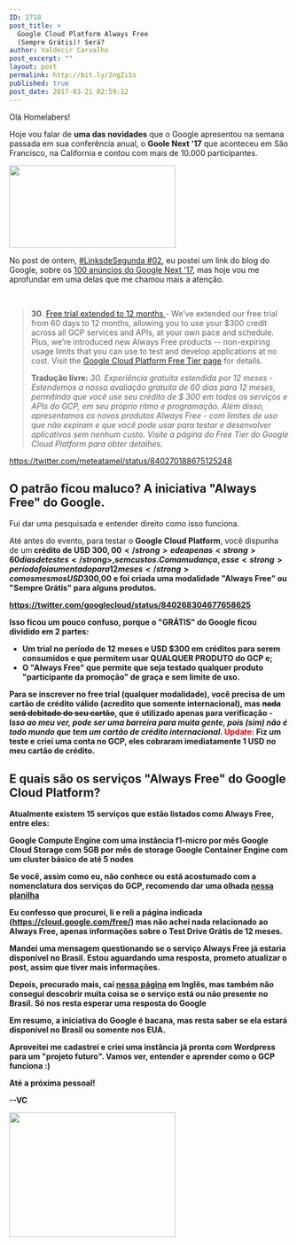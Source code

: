 ```yaml
---
ID: 2718
post_title: >
  Google Cloud Platform Always Free
  (Sempre Grátis)! Será?
author: Valdecir Carvalho
post_excerpt: ""
layout: post
permalink: http://bit.ly/2ngZiSs
published: true
post_date: 2017-03-21 02:59:12
---
```

Olá Homelabers!

Hoje vou falar de <strong>uma das novidades</strong> que o Google apresentou na semana passada em sua conferência anual, o <strong>Goole Next '17</strong> que aconteceu em São Francisco, na California e contou com mais de 10.000 participantes.

<img class="aligncenter size-medium wp-image-2726" src="http://homelaber.com.br/site/wp-content/uploads/2017/03/google-cloud-logo1-300x149.png" alt="" width="300" height="149" />

No post de ontem, <a href="http://homelaber.com.br/links-de-segunda-02/" target="_blank">#LinksdeSegunda #02</a>, eu postei um link do blog do Google, sobre os <a href="https://blog.google/topics/google-cloud/100-announcements-google-cloud-next-17/" target="_blank">100 anúncios do Google Next '17</a>, mas hoje vou me aprofundar em uma delas que me chamou mais a atenção.

&nbsp;

<blockquote><b>30</b>. <a href="https://cloudplatform.googleblog.com/2017/03/Google-Cloud-Platform-your-Next-home-in-the-cloud.html" target="_blank">Free trial extended to 12 months </a>- We’ve extended our free trial from 60 days to 12 months, allowing you to use your $300 credit across all GCP services and APIs, at your own pace and schedule. Plus, we’re introduced new Always Free products -- non-expiring usage limits that you can use to test and develop applications at no cost. Visit the <a href="http://cloud.google.com/free" target="_blank">Google Cloud Platform Free Tier page</a> for details.

<strong>Tradução livre:</strong> <em>30. Experiência gratuita estendida por 12 meses - Estendemos a nossa avaliação gratuita de 60 dias para 12 meses, permitindo que você use seu crédito de $ 300 em todos os serviços e APIs do GCP, em seu próprio ritmo e programação. Além disso, apresentamos os novos produtos Always Free - com limites de uso que não expiram e que você pode usar para testar e desenvolver aplicativos sem nenhum custo. Visite a página do Free Tier do Google Cloud Platform para obter detalhes.</em></blockquote>

https://twitter.com/meteatamel/status/840270188675125248

<h2>O patrão ficou maluco? A iniciativa "Always Free" do Google.</h2>

Fui dar uma pesquisada e entender direito como isso funciona.

Até antes do evento, para testar o <strong>Google Cloud Platform</strong>, você dispunha de um<strong> crédito de USD $300,00</strong> e de apenas <strong>60 dias de testes</strong>, sem custos. Com a mudança, esse <strong>período foi aumentado para 12 meses</strong> com os mesmos USD $300,00 e foi criada uma modalidade "<strong>Always Free</strong>" ou "<strong>Sempre Grátis</strong>" para <strong>alguns produtos</strong>.

https://twitter.com/googlecloud/status/840268304677658625

Isso ficou um pouco confuso, porque <strong>o "GRÁTIS" do Google ficou dividido em 2 partes</strong>:

<ul>
<li>Um <strong>trial no período de 12 meses e USD $300 em créditos</strong> para serem consumidos e que permitem usar <strong>QUALQUER PRODUTO do GCP</strong> e;</li>
<li>O "<strong>Always Free</strong>" que permite que seja testado <strong>qualquer produto "participante da promoção"</strong> de graça e <strong>sem limite de uso</strong>.</li>
</ul>

<strong>Para se inscrever</strong> no free trial (qualquer modalidade), você <strong>precisa de um cartão de crédito válido</strong> (acredito que somente internacional), mas <del>nada será debitado do seu cartão</del>, que é utilizado apenas para verificação - I<em>sso ao meu ver, pode ser uma barreira para muita gente, pois (sim) não é todo mundo que tem um cartão de crédito internacional</em>. <span style="color: #ff0000;">Update:</span><strong> Fiz um teste e criei uma conta no GCP, eles cobraram imediatamente 1 USD no meu cartão de crédito.</strong>

<h2>E quais são os serviços "Always Free" do Google Cloud Platform?</h2>

Atualmente <strong>existem 15 serviços</strong> que estão listados como <strong>Always Free</strong>, entre eles:

<strong>Google Compute Engine</strong> com <strong>uma instância f1-micro por mês</strong>
<strong>Google Cloud Storage</strong> com <strong>5GB por mês de storage</strong>
<strong>Google Container Engine</strong> com <strong>um cluster básico de até 5 nodes</strong>

Se você, assim como eu, não conhece ou está acostumado com a nomenclatura dos serviços do GCP, recomendo dar uma olhada <a href="https://docs.google.com/spreadsheets/d/1SWjXJ9BlIhaKajdAv-Ptkcy6u1WVoaeVdilN_AHmc80/edit#gid=304177905" target="_blank">nessa planilha</a>

Eu confesso que procurei, li e reli a página indicada (<a href="https://cloud.google.com/free/" target="_blank">https://cloud.google.com/free/</a>) mas <strong>não achei nada relacionado ao Always Free</strong>, apenas informações sobre o Test Drive Grátis de 12 meses.

Mandei uma mensagem <strong>questionando se o serviço Always Free já estaria disponível no Brasil</strong>. Estou aguardando uma resposta, <strong>prometo atualizar o post</strong>, assim que tiver <strong>mais informações</strong>.

Depois, procurado mais, cai <a href="https://cloud.google.com/free/docs/frequently-asked-questions" target="_blank">nessa página</a> em Inglês, mas também não consegui descobrir muita coisa se o serviço está ou não presente no Brasil. Só nos resta esperar uma resposta do Google

<strong>Em resumo</strong>, a iniciativa do Google é bacana, <strong>mas resta saber se ela estará disponível no Brasil ou somente nos EUA</strong>.

Aproveitei me cadastrei e criei uma instância já pronta com Wordpress para um "projeto futuro". Vamos ver, entender e <strong>aprender</strong> como o GCP funciona :)

Até a próxima pessoal!

--VC

<img class="aligncenter size-medium wp-image-2727" src="http://homelaber.com.br/site/wp-content/uploads/2017/03/always-free-1-300x225.jpg" alt="" width="300" height="225" />